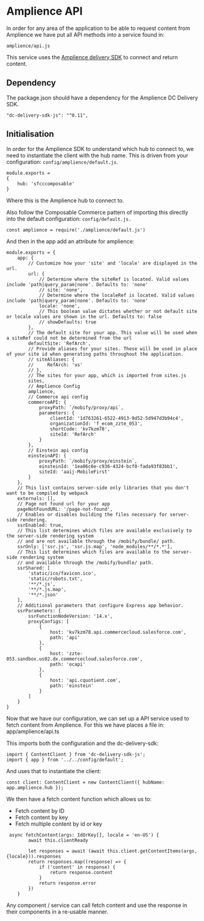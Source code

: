 # Amplience API
In order for any area of the application to be able to request content from Amplience we have put all API methods into a service found in:

`amplience/api.js`

This service uses the [Amplience delivery SDK]( https://github.com/amplience/dc-delivery-sdk-js ) to connect and return content.

## Dependency

The package.json should have a dependency for the Amplience DC Delivery SDK.

`"dc-delivery-sdk-js": "^0.11",`

## Initialisation

In order for the Amplience SDK to understand which hub to connect to, we need to instantiate the client with the hub name. This is driven from your configuration: `config/amplience/default.js`.
```
module.exports =
{
    hub: 'sfcccomposable'
}
```
Where this is the Amplience hub to connect to.

Also follow the Composable Commerce pattern of importing this directly into the default configuration: `config/default.js.`

```
const amplience = require('./amplience/default.js')
```

And then in the app add an attribute for amplience:

```
module.exports = {
    app: {
        // Customize how your 'site' and 'locale' are displayed in the url.
        url: {
            // Determine where the siteRef is located. Valid values include 'path|query_param|none'. Defaults to: 'none'
            // site: 'none',
            // Determine where the localeRef is located. Valid values include 'path|query_param|none'. Defaults to: 'none'
            locale: 'none',
            // This boolean value dictates whether or not default site or locale values are shown in the url. Defaults to: false
            // showDefaults: true
        },
        // The default site for your app. This value will be used when a siteRef could not be determined from the url
        defaultSite: 'RefArch',
        // Provide aliases for your sites. These will be used in place of your site id when generating paths throughout the application.
        // siteAliases: {
        //     RefArch: 'us'
        // },
        // The sites for your app, which is imported from sites.js
        sites,
        // Amplience Config
        amplience,
        // Commerce api config
        commerceAPI: {
            proxyPath: `/mobify/proxy/api`,
            parameters: {
                clientId: '1d763261-6522-4913-9d52-5d947d3b94c4',
                organizationId: 'f_ecom_zzte_053',
                shortCode: 'kv7kzm78',
                siteId: 'RefArch'
            }
        },
        // Einstein api config
        einsteinAPI: {
            proxyPath: `/mobify/proxy/einstein`,
            einsteinId: '1ea06c6e-c936-4324-bcf0-fada93f83bb1',
            siteId: 'aaij-MobileFirst'
        }
    },
    // This list contains server-side only libraries that you don't want to be compiled by webpack
    externals: [],
    // Page not found url for your app
    pageNotFoundURL: '/page-not-found',
    // Enables or disables building the files necessary for server-side rendering.
    ssrEnabled: true,
    // This list determines which files are available exclusively to the server-side rendering system 
    // and are not available through the /mobify/bundle/ path.
    ssrOnly: ['ssr.js', 'ssr.js.map', 'node_modules/**/*.*'],
    // This list determines which files are available to the server-side rendering system 
    // and available through the /mobify/bundle/ path.
    ssrShared: [
        'static/ico/favicon.ico',
        'static/robots.txt',
        '**/*.js',
        '**/*.js.map',
        '**/*.json'
    ],
    // Additional parameters that configure Express app behavior.
    ssrParameters: {
        ssrFunctionNodeVersion: '14.x',
        proxyConfigs: [
            {
                host: 'kv7kzm78.api.commercecloud.salesforce.com',
                path: 'api'
            },
            {
                host: 'zzte-053.sandbox.us02.dx.commercecloud.salesforce.com',
                path: 'ocapi'
            },
            {
                host: 'api.cquotient.com',
                path: 'einstein'
            }
        ]
    }
}
```


Now that we have our configuration, we can set up a API service used to fetch content from Amplience. For this we have places a file in: app/amplience/api.ts

This imports both the configuration and the dc-delivery-sdk:

```
import { ContentClient } from 'dc-delivery-sdk-js';
import { app } from '../../config/default';
```

And uses that to instantiate the client:

```
const client: ContentClient = new ContentClient({ hubName: app.amplience.hub });
```

We then have a fetch content function which allows us to:

* Fetch content by ID
* Fetch content by key
* Fetch multiple content by id or key


```
 async fetchContent(args: IdOrKey[], locale = 'en-US') {
        await this.clientReady

        let responses = await (await this.client.getContentItems(args, {locale})).responses
        return responses.map((response) => {
            if ('content' in response) {
                return response.content
            }
            return response.error
        })
    }
```


Any component / service can call fetch content and use the response in their components in a re-usable manner.